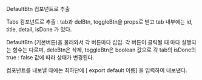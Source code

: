 DefaultBtn 컴포넌트로 추출

Tabs 컴포넌트로 추출 :
tab과 delBtn, toggleBtn을 props로 받고
tab 내부에는 id, title, detail, isDone 가 있다.

DefaultBtn (기본버튼)을 불러와서 각 버튼마다 삽입.
각 버튼이 클릭될 때 마다 실행되는 함수는 다르며,
deleBtn은 삭제,
toggleBtn은 boolean 값으로 각 tab의 isDone의 true : false 값에
따라 상태가 변경된다.

컴포넌트를 내보낼 때에는 최하단에 [ export default 이름] 을 입력하여 내보낸다.
